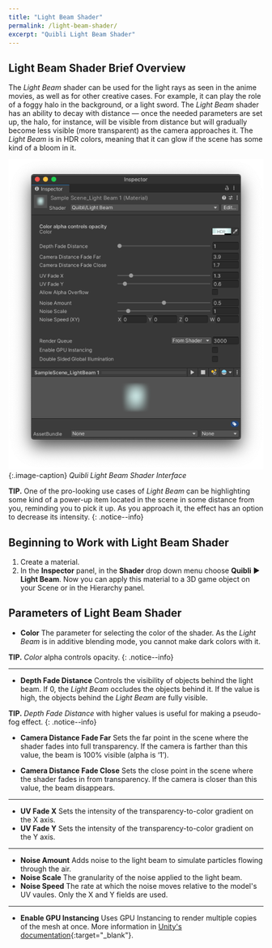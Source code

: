 ```yaml
---
title: "Light Beam Shader"
permalink: /light-beam-shader/
excerpt: "Quibli Light Beam Shader"
---
```


## Light Beam Shader Brief Overview

The _Light Beam_ shader can be used for the light rays as seen in the anime movies, as well as for other creative cases. For example, it can play the role of a foggy halo in the background, or a light sword.
The _Light Beam_ shader has an ability to decay with distance — once the needed parameters are set up, the halo, for instance, will be visible from distance but will gradually become less visible (more transparent) as the camera approaches it.
The _Light Beam_ is in HDR colors, meaning that it can glow if the scene has some kind of a bloom in it.

![Quibli Light Beam Shader Interface](../assets/images/manual_images/quibli_light_beam_shader_interface.png)  
{:.image-caption}
*Quibli Light Beam Shader Interface*

**TIP.** One of the pro-looking use cases of _Light Beam_ can be highlighting some kind of a power-up item located in the scene in some distance from you, reminding you to pick it up. As you approach it, the effect has an option to decrease its intensity.
{: .notice--info}

## Beginning to Work with Light Beam Shader

1. Create a material.
1. In the **Inspector** panel, in the **Shader** drop down menu choose **Quibli** ▶︎ **Light Beam**.
Now you can apply this material to a 3D game object on your Scene or in the Hierarchy panel.

## Parameters of Light Beam Shader

- **Color** The parameter for selecting the color of the shader. As the _Light Beam_ is in additive blending mode, you cannot make dark colors with it.

**TIP.** _Color_ alpha controls opacity.
{: .notice--info}

---

- **Depth Fade Distance** Controls the visibility of objects behind the light beam. If 0, the _Light Beam_ occludes the objects behind it. If the value is high, the objects behind the _Light Beam_ are fully visible.

**TIP.** _Depth Fade Distance_ with higher values is useful for making a pseudo-fog effect.
{: .notice--info}

- **Camera Distance Fade Far** Sets the far point in the scene where the shader fades into full transparency.  If the camera is farther than this value, the beam is 100% visible (alpha is ‘1’).

- **Camera Distance Fade Close** Sets the close point in the scene where the shader fades in from transparency. If the camera is closer than this value, the beam disappears.

---

- **UV Fade X** Sets the intensity of the transparency-to-color gradient on the X axis.
- **UV Fade Y** Sets the intensity of the transparency-to-color gradient on the Y axis.

---

- **Noise Amount** Adds noise to the light beam to simulate particles flowing through the air.
- **Noise Scale** The granularity of the noise applied to the light beam.
- **Noise Speed** The rate at which the noise moves relative to the model's UV vaules. Only the X and Y fields are used.

---

- **Enable GPU Instancing** Uses GPU Instancing to render multiple copies of the mesh at once. More information in [Unity's documentation](https://docs.unity3d.com/Manual/GPUInstancing.html){:target="_blank"}.
